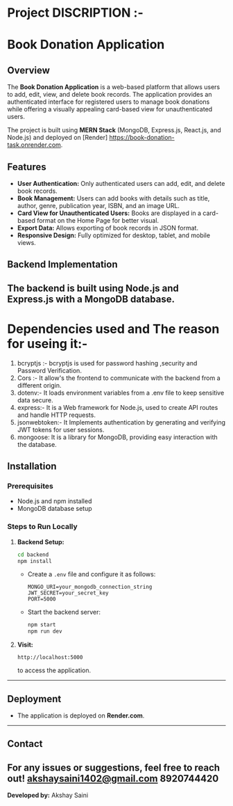 # Project DISCRIPTION :-

# Book Donation Application

## Overview
The **Book Donation Application** is a web-based platform that allows users to add, edit, view, and delete book records. The application provides an authenticated interface for registered users to manage book donations while offering a visually appealing card-based view for unauthenticated users.

The project is built using **MERN Stack** (MongoDB, Express.js, React.js, and Node.js) and deployed on [Render] https://book-donation-task.onrender.com.

## Features
- **User Authentication:** Only authenticated users can add, edit, and delete book records.
- **Book Management:** Users can add books with details such as title, author, genre, publication year, ISBN, and an image URL.
- **Card View for Unauthenticated Users:** Books are displayed in a card-based format on the Home Page for better visual.
- **Export Data:** Allows exporting of book records in JSON format.
- **Responsive Design:** Fully optimized for desktop, tablet, and mobile views.

## Backend Implementation
The backend is built using **Node.js** and **Express.js** with a **MongoDB database**.
---
# Dependencies used and The reason for useing it:-
 1. bcryptjs :- bcryptjs is used for password hashing ,security and Password Verification.
 2. Cors :- It allow's the frontend to communicate with the backend from a different origin.
 3. dotenv:- It loads environment variables from a .env file to keep sensitive data secure.
 4. express:- It is a Web framework for Node.js, used to create API routes and handle HTTP requests.
 5. jsonwebtoken:- It Implements authentication by generating and verifying JWT tokens for user sessions.
 6. mongoose: It is a library for MongoDB, providing easy interaction with the database.

## Installation
### Prerequisites
- Node.js and npm installed
- MongoDB database setup

### Steps to Run Locally

1. **Backend Setup:**
   ```sh
   cd backend
   npm install
   ```
   - Create a `.env` file and configure it as follows:
     ```env
     MONGO_URI=your_mongodb_connection_string
     JWT_SECRET=your_secret_key
     PORT=5000
     ```
   - Start the backend server:
     ```sh
     npm start
     npm run dev
     ```

2. **Visit:**
   ```
   http://localhost:5000
   ```
   to access the application.

---

## Deployment
- The application is deployed on **Render.com**.
---

## Contact
For any issues or suggestions, feel free to reach out!
akshaysaini1402@gmail.com
8920744420
---

**Developed by:** Akshay Saini
